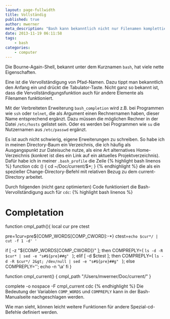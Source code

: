```yaml
---
layout: page-fullwidth
title: Vollständig
published: true
author: mwerner
meta_description: "Bash kann bekanntlich nicht nur Filenamen komplettieren. Man kann auch eigene Erweiterungen schreiben"
date: 2013-11-19 06:11:58
tags:
    - bash
categories:
    - computer
---
```

Die Bourne-Again-Shell, bekannt unter dem Kurznamen `bash`, hat viele nette Eigenschaften.
  
Eine ist die Vervollständigung von Pfad-Namen. Dazu tippt man bekanntlich den Anfang ein und drückt die Tabulator-Taste. Nicht ganz so bekannt ist, dass die Vervollständigungsfunktion auch für andere Elemente als Filenamen funktioniert.

Mit der Verbreiteten Erweiterung `bash_completion` wird z.B. bei Programmen wie `ssh` oder `telnet`, die als Argument einen Rechnernamen haben, dieser Name entsprechend ergänzt. Dazu müssen die möglichen Rechner in der Datei `/etc/hosts` gelistet sein. Oder es werden bei Programmen wie `su` die Nutzernamen aus `/etc/passwd` ergänzt.

Es ist auch nicht schwierig, eigene Erweiterungen zu schreiben. So habe ich in meinen Directory-Baum ein Verzeichnis, die ich häufig als Ausgangspunkt zur Dateisuche nutze, als eine Art alternatives Home-Verzeichnis (konkret ist dies ein Link auf ein aktuelles Projektverzeichnis). Dafür habe ich in meiner `.bash_profile` die Zeile
{% highlight bash linenos %}
function cdc () { cd ~/Doc/current/$*; }
{% endhighlight %}
die als ein spezieller Change-Directory-Befehl mit relativen Bezug zu dem current-Directory arbeitet.
  
Durch folgenden (nicht ganz optimierten) Code funktioniert die Bash-Vervollständigung auch für `cdc`:
{% highlight bash linenos %}
# Completation
function cmpl_path(){
local cur pre ctest

pre=$1
cur=$pre${COMP_WORDS[COMP_CWORD]:-*}
ctest=`echo $cur*/ | cut -f 1 -d' ' `

if [ -z "${COMP_WORDS[COMP_CWORD]}" ]; then
  COMPREPLY=( `ls -d -R $cur* | sed -e "s#${pre}##g" ` );
elif [ -d $ctest ]; then
  COMPREPLY=( `ls -d -R $cur*/ 2&gt; /dev/null | sed -e "s#${pre}##g" ` );
else
  COMPREPLY='';
echo -n '\a' 
fi
}

function cmpl_current() {
cmpl_path "/Users/mwerner/Doc/current/"
}

complete -o nospace -F cmpl_current cdc
{% endhighlight %}
Die Bedeutung der Variablen `COMP_WORDS` und `COMPREPLY` kann in der Bash-Manualseite nachgeschlagen werden.
  
Wie man sieht, können leicht weitere Funktionen für andere Spezial-cd-Befehle definiert werden.
